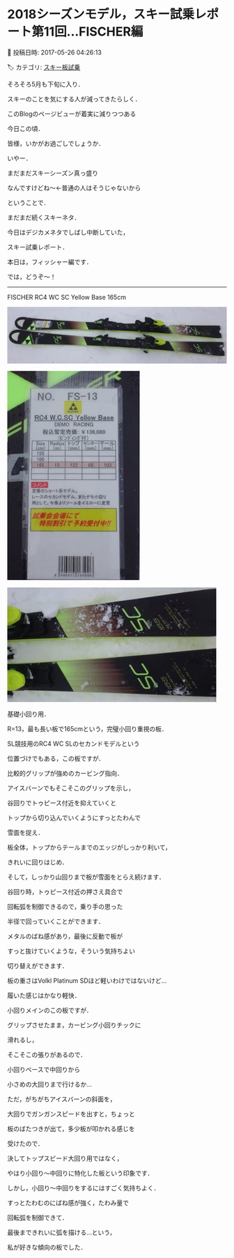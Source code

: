 # 2018シーズンモデル，スキー試乗レポート第11回…FISCHER編

📅 投稿日時: 2017-05-26 04:26:13

🏷️ カテゴリ: [スキー板試乗](c0bd8048615710cee890e403a36cc9a2b.md)

そろそろ5月も下旬に入り．


スキーのことを気にする人が減ってきたらしく．


このBlogのページビューが着実に減りつつある


今日この頃．


皆様，いかがお過ごしでしょうか．





いやー．


まだまだスキーシーズン真っ盛り


なんですけどね～←普通の人はそうじゃないから





ということで．


まだまだ続くスキーネタ．


今日はデジカメネタでしばし中断していた，


スキー試乗レポート．


本日は，フィッシャー編です．


では，どうぞ～！[]()





----


FISCHER RC4 WC SC Yellow Base 165cm







![c7443108e64d806c1671e5a2e68ec324.jpg](images/c7443108e64d806c1671e5a2e68ec324.jpg)









![5c74818994f742ef8c712f14eb6f273d.jpg](images/5c74818994f742ef8c712f14eb6f273d.jpg)









![8aa0299417736b1ed3b897e9997fdb56.jpg](images/8aa0299417736b1ed3b897e9997fdb56.jpg)







基礎小回り用．





R=13，最も長い板で165cmという，完璧小回り重視の板．


SL競技用のRC4 WC SLのセカンドモデルという


位置づけでもある，この板ですが．





比較的グリップが強めのカービング指向．


アイスバーンでもそこそこのグリップを示し，


谷回りでトゥピース付近を抑えていくと


トップから切り込んでいくようにすっとたわんで


雪面を捉え．


板全体，トップからテールまでのエッジがしっかり利いて，


きれいに回りはじめ．


そして，しっかり山回りまで板が雪面をとらえ続けます．


谷回り時，トゥピース付近の押さえ具合で


回転弧を制御できるので，乗り手の思った


半径で回っていくことができます．





メタルのばね感があり，最後に反動で板が


すっと抜けていくような，そういう気持ちよい


切り替えができます．


板の重さはVolkl Platinum SDほど軽いわけではないけど…


履いた感じはかなり軽快．





小回りメインのこの板ですが．


グリップさせたまま，カービング小回りチックに


滑れるし，


そこそこの張りがあるので．


小回りベースで中回りから


小さめの大回りまで行けるか…





ただ，がちがちアイスバーンの斜面を，


大回りでガンガンスピードを出すと，ちょっと


板のばたつきが出て，多少板が叩かれる感じを


受けたので．


決してトップスピード大回り用ではなく，


やはり小回り～中回りに特化した板という印象です．





しかし，小回り～中回りをするにはすごく気持ちよく．


すっとたわむのにばね感が強く，たわみ量で


回転弧を制御できて．


最後まできれいに弧を描ける…という，


私が好きな傾向の板でした．
